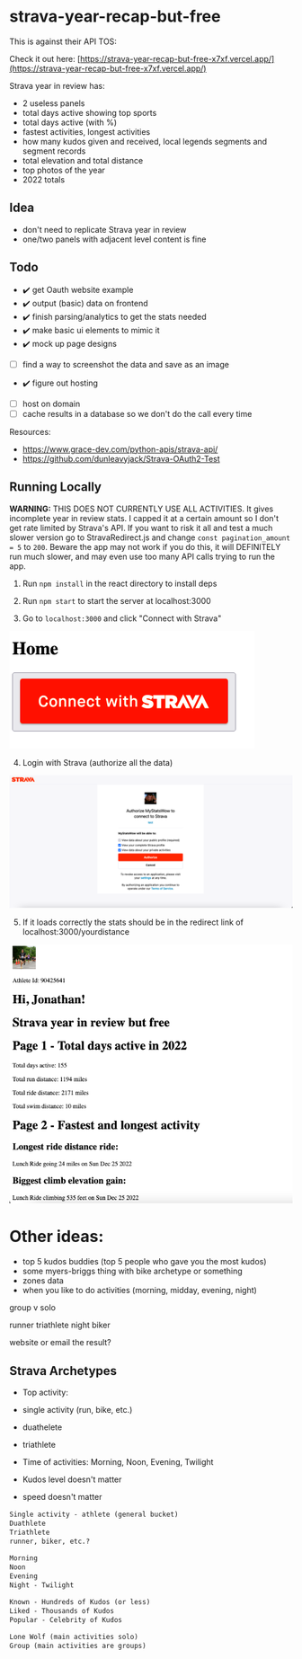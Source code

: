 # strava-year-recap-but-free

This is against their API TOS:

Check it out here:
[https://strava-year-recap-but-free-x7xf.vercel.app/](https://strava-year-recap-but-free-x7xf.vercel.app/)

Strava year in review has:
- 2 useless panels
- total days active showing top sports
- total days active (with %)
- fastest activities, longest activities
- how many kudos given and received, local legends segments and segment records
- total elevation and total distance
- top photos of the year
- 2022 totals

## Idea
- don't need to replicate Strava year in review
- one/two panels with adjacent level content is fine

## Todo
- ✔️ get Oauth website example
- ✔️ output (basic) data on frontend
- ✔️ finish parsing/analytics to get the stats needed
- ✔️ make basic ui elements to mimic it
- ✔️ mock up page designs
- [ ] find a way to screenshot the data and save as an image
- ✔️ figure out hosting
- [ ] host on domain
- [ ] cache results in a database so we don't do the call every time

Resources:
- https://www.grace-dev.com/python-apis/strava-api/
- https://github.com/dunleavyjack/Strava-OAuth2-Test

## Running Locally

**WARNING:** THIS DOES NOT CURRENTLY USE ALL ACTIVITIES. It gives incomplete year in review stats. I capped it at a certain amount so I don't get rate limited by Strava's API. If you want to risk it all and test a much slower version go to StravaRedirect.js and change `const pagination_amount = 5` to `200`. Beware the app may not work if you do this, it will DEFINITELY run much slower, and may even use too many API calls trying to run the app.

1. Run `npm install` in the react directory to install deps

2. Run `npm start` to start the server at localhost:3000

3. Go to `localhost:3000` and click "Connect with Strava"

![Alt text](assets/home.png)

4. Login with Strava (authorize all the data)

![Alt text](assets/strava_login.png)

5. If it loads correctly the stats should be in the redirect link of localhost:3000/yourdistance

![Alt text](assets/stats_example.png)


# Other ideas:
- top 5 kudos buddies (top 5 people who gave you the most kudos)
- some myers-briggs thing with bike archetype or something
- zones data
- when you like to do activities (morning, midday, evening, night)

group v solo

runner
triathlete
night biker

website or email the result?


## Strava Archetypes

- Top activity:
- single activity (run, bike, etc.)
- duathelete
- triathlete

- Time of activities: Morning, Noon, Evening, Twilight

- Kudos level doesn't matter

- speed doesn't matter

```
Single activity - athlete (general bucket)
Duathlete
Triathlete
runner, biker, etc.?
```

```
Morning
Noon
Evening
Night - Twilight
```

```
Known - Hundreds of Kudos (or less)
Liked - Thousands of Kudos
Popular - Celebrity of Kudos
```

```
Lone Wolf (main activities solo)
Group (main activities are groups)
```
